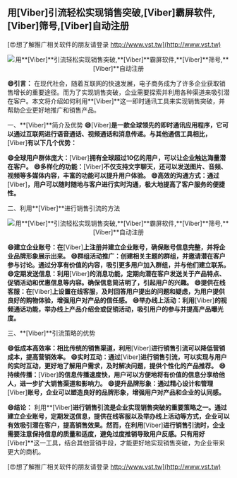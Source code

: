 ## **用**[Viber]**引流轻松实现销售突破,**[Viber]**霸屏软件,**[Viber]**筛号,**[Viber]**自动注册**

[😍想了解推广相关软件的朋友请登录 http://www.vst.tw](http://www.vst.tw)

 <center><img src="https://vst.tw/MP4/tuiguang/png/5.png" alt="用**[Viber]**引流轻松实现销售突破,**[Viber]**霸屏软件,**[Viber]**筛号,**[Viber]**自动注册"></center>

**😄引言：**
在现代社会，随着互联网的快速发展，电子商务成为了许多企业获取销售增长的重要途径。而为了实现销售突破，企业需要探索并利用各种渠道来吸引潜在客户。本文将介绍如何利用**[Viber]**这一即时通讯工具来实现销售突破，并帮助企业更好地推广和销售产品。

一、**[Viber]**简介及优势
**😄**[Viber]**是一款全球领先的即时通讯应用程序，它可以通过互联网进行语音通话、视频通话和消息传递。与其他通信工具相比，**[Viber]**有以下几个优势：**

**😄全球用户群体庞大：**[Viber]**拥有全球超过10亿的用户，可以让企业触达海量潜在客户。**
**😄多样化的功能：**[Viber]**不仅支持文字聊天，还可以发送图片、音频、视频等多媒体内容，丰富的功能可以提升用户体验。**
**😄高效的沟通方式：通过**[Viber]**，用户可以随时随地与客户进行实时沟通，极大地提高了客户服务的便捷性。**

二、利用**[Viber]**进行销售引流的方法

 <center><img src="https://vst.tw/MP4/tuiguang/png/2.png" alt="用**[Viber]**引流轻松实现销售突破,**[Viber]**霸屏软件,**[Viber]**筛号,**[Viber]**自动注册"></center>

**😄建立企业账号：在**[Viber]**上注册并建立企业账号，确保账号信息完整，并将企业品牌形象展示出来。**
**😄群组活动推广：创建相关主题的群组，并邀请潜在客户参与讨论。通过分享有价值的内容，吸引更多用户加入群组，并与他们建立联系。**
**😄定期发送信息：利用**[Viber]**的消息功能，定期向潜在客户发送关于产品特点、促销活动和优惠信息等内容。确保信息简洁明了，引起用户的兴趣。**
**😄提供在线客服：在**[Viber]**上设置在线客服，及时回答用户提出的问题和疑虑，为用户提供良好的购物体验，增强用户对产品的信任感。**
**😄举办线上活动：利用**[Viber]**的视频通话功能，举办线上产品介绍会或促销活动，吸引用户的参与并提高产品曝光度。**

三、**[Viber]**引流策略的优势

**😄低成本高效率：相比传统的销售渠道，利用**[Viber]**进行销售引流可以降低营销成本，提高营销效率。**
**😄实时互动：通过**[Viber]**进行销售引流，可以实现与用户的实时互动，更好地了解用户需求，及时解决问题，提供个性化的产品推荐。**
**😄持续传播：**[Viber]**的信息传播速度快，用户可以方便地将有价值的信息分享给他人，进一步扩大销售渠道和影响力。**
**😄提升品牌形象：通过精心设计和管理**[Viber]**账号，企业可以塑造良好的品牌形象，增强用户对产品和企业的认同感。**

**😄结论：**
利用**[Viber]**进行销售引流是企业实现销售突破的重要策略之一。通过建立企业账号，定期发送信息，提供在线客服以及举办线上活动等方式，企业可以有效吸引潜在客户，提高销售效果。然而，在利用**[Viber]**进行销售引流时，企业需要注意保持信息的质量和适度，避免过度推销导致用户反感。只有用好**[Viber]**这一工具，结合其他营销手段，才能更好地实现销售突破，为企业带来更大的商机。

[😍想了解推广相关软件的朋友请登录 http://www.vst.tw](http://www.vst.tw)



